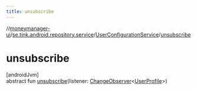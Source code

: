 ```yaml
---
title: unsubscribe
---
```

//[moneymanager-ui](../../../index.html)/[se.tink.android.repository.service](../index.html)/[UserConfigurationService](index.html)/[unsubscribe](unsubscribe.html)



# unsubscribe



[androidJvm]\
abstract fun [unsubscribe](unsubscribe.html)(listener: [ChangeObserver](../../com.tink.service.observer/-change-observer/index.html)&lt;[UserProfile](../../com.tink.model.user/-user-profile/index.html)&gt;)




